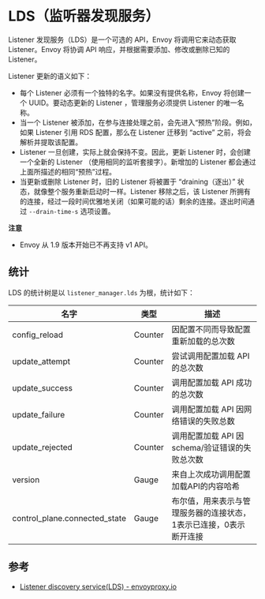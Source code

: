 # LDS（监听器发现服务）

Listener 发现服务（LDS）是一个可选的 API，Envoy 将调用它来动态获取 Listener。Envoy 将协调 API 响应，并根据需要添加、修改或删除已知的 Listener。

Listener 更新的语义如下：

- 每个 Listener 必须有一个独特的名字。如果没有提供名称，Envoy 将创建一个 UUID。要动态更新的 Listener ，管理服务必须提供 Listener 的唯一名称。
- 当一个 Listener 被添加，在参与连接处理之前，会先进入“预热”阶段。例如，如果 Listener 引用 RDS 配置，那么在 Listener 迁移到 “active” 之前，将会解析并提取该配置。
- Listener 一旦创建，实际上就会保持不变。因此，更新 Listener 时，会创建一个全新的 Listener （使用相同的监听套接字）。新增加的 Listener 都会通过上面所描述的相同“预热”过程。
- 当更新或删除 Listener 时，旧的 Listener 将被置于 “draining（逐出）” 状态，就像整个服务重新启动时一样。Listener 移除之后，该 Listener 所拥有的连接，经过一段时间优雅地关闭（如果可能的话）剩余的连接。逐出时间通过 `--drain-time-s` 选项设置。

**注意**

- Envoy 从 1.9 版本开始已不再支持 v1 API。

## 统计

LDS 的统计树是以 `listener_manager.lds` 为根，统计如下：

| 名字                          | 类型    | 描述                                                         |
| ----------------------------- | ------- | ------------------------------------------------------------ |
| config_reload                 | Counter | 因配置不同而导致配置重新加载的总次数                         |
| update_attempt                | Counter | 尝试调用配置加载 API 的总次数                                |
| update_success                | Counter | 调用配置加载 API 成功的总次数                                |
| update_failure                | Counter | 调用配置加载 API 因网络错误的失败总数                        |
| update_rejected               | Counter | 调用配置加载 API 因 schema/验证错误的失败总次数              |
| version                       | Gauge   | 来自上次成功调用配置加载API的内容哈希                        |
| control_plane.connected_state | Gauge   | 布尔值，用来表示与管理服务器的连接状态，1表示已连接，0表示断开连接 |

## 参考

- [Listener discovery service(LDS) - envoyproxy.io](https://www.envoyproxy.io/docs/envoy/latest/configuration/listeners/lds)
